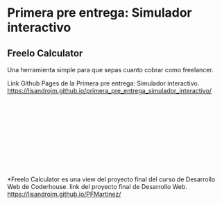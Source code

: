 # Primera pre entrega: Simulador interactivo

## Freelo Calculator
Una herramienta simple para que sepas cuanto cobrar como freelancer.

Link Github Pages de la Primera pre entrega: Simulador interactivo.
https://lisandrojm.github.io/primera_pre_entrega_simulador_interactivo/
\
\
\
\
\
\
\
\
\
\
\
\
*Freelo Calculator es una view del proyecto final del curso de Desarrollo Web de Coderhouse.
link del proyecto final de Desarrollo Web.\
https://lisandrojm.github.io/PFMartinez/
